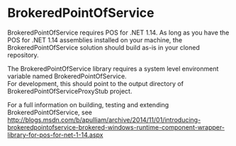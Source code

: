 BrokeredPointOfService
======================
BrokeredPointOfService requires POS for .NET 1.14.  As long as you have the POS for .NET 1.14 assemblies 
installed on your machine, the BrokeredPointOfService solution should build as-is in your cloned repository. 

The BrokeredPointOfService library requires a system level environment variable named BrokeredPointOfService.  
For development, this should point to the output directory of BrokeredPointOfServiceProxyStub project. 

For a full information on building, testing and extending BrokeredPointOfService, see http://blogs.msdn.com/b/apulliam/archive/2014/11/01/introducing-brokeredpointofservice-brokered-windows-runtime-component-wrapper-library-for-pos-for-net-1-14.aspx 

